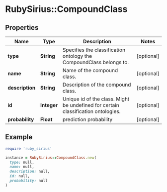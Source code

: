 # RubySirius::CompoundClass

## Properties

| Name | Type | Description | Notes |
| ---- | ---- | ----------- | ----- |
| **type** | **String** | Specifies the classification ontology the CompoundClass belongs to. | [optional] |
| **name** | **String** | Name of the compound class. | [optional] |
| **description** | **String** | Description of the compound class. | [optional] |
| **id** | **Integer** | Unique id of the class. Might be undefined for certain classification ontologies. | [optional] |
| **probability** | **Float** | prediction probability | [optional] |

## Example

```ruby
require 'ruby_sirius'

instance = RubySirius::CompoundClass.new(
  type: null,
  name: null,
  description: null,
  id: null,
  probability: null
)
```

